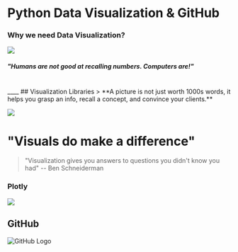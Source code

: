 # Python Data Visualization & GitHub
### Why we need Data Visualization?
![](https://blogs.ubc.ca/coetoolbox/files/2014/03/meme-data-data-everywhere.png)

##### "Humans are not good at recalling numbers. Computers are!"
<br />
____
## Visualization Libraries
> **A picture is not just worth 1000s words, it helps you grasp an info, recall a concept, and convince your clients.**

![](https://anvil.works/blog/img/plotting-in-python/thumbnail.png)

# "Visuals do make a difference"

> "Visualization gives you answers to questions you didn't know you had"
> -- Ben Schneiderman


### Plotly
![](https://s3.amazonaws.com/kajabi-storefronts-production/blogs/12746/images/5KXnmiYCRcG2X4j4RuDH_plotly_2017.png)

## GitHub
![](https://miro.medium.com/max/1360/0*u4zyXuUmCFhkJSLS.png "GitHub Logo")
